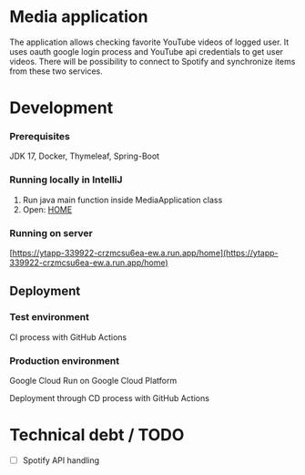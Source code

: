 # Media application
The application allows checking favorite YouTube videos of logged user.
It uses oauth google login process and YouTube api credentials to get user videos.
There will be possibility to connect to Spotify and synchronize items from these two services.


# Development
### Prerequisites
JDK 17, Docker, Thymeleaf, Spring-Boot

### Running locally in IntelliJ
1. Run java main function inside MediaApplication class
3. Open: [HOME](http://localhost:8080/home)

### Running on server
[https://ytapp-339922-crzmcsu6ea-ew.a.run.app/home](https://ytapp-339922-crzmcsu6ea-ew.a.run.app/home)

[//]: # (1. Run `./run-in-docker`)

[//]: # (2. Open: http://localhost:8080/home)

## Deployment
### Test environment
CI process with  GitHub Actions

### Production environment
Google Cloud Run on Google Cloud Platform

Deployment through CD process with GitHub Actions  

# Technical debt / TODO
- [ ] Spotify API handling
